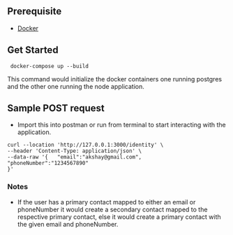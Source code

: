 ## Prerequisite

- [Docker](https://www.docker.com/get-started/)

## Get Started

```
 docker-compose up --build
```

This command would initialize the docker containers one running postgres and the other one running the node application.

## Sample POST request

- Import this into postman or run from terminal to start interacting with the application.

```
curl --location 'http://127.0.0.1:3000/identity' \
--header 'Content-Type: application/json' \
--data-raw '{   "email":"akshay@gmail.com",
"phoneNumber":"1234567890"
}'
```

### Notes
- If the user has a primary contact mapped to either an email or phoneNumber it would create a secondary contact mapped to the respective primary contact, else it would create a primary contact with the given email and phoneNumber.


